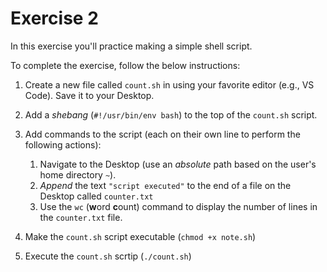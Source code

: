 # Exercise 2
In this exercise you'll practice making a simple shell script.

To complete the exercise, follow the below instructions:

1. Create a new file called `count.sh` in using your favorite editor (e.g., VS Code). Save it to your Desktop. 
 
2. Add a _shebang_ (`#!/usr/bin/env bash`) to the top of the `count.sh` script. 

3. Add commands to the script (each on their own line to perform the following actions):

    1. Navigate to the Desktop (use an _absolute_ path based on the user's home directory `~`).
    2. _Append_ the text `"script executed"` to the end of a file on the Desktop called `counter.txt`
    3.  Use the `wc` (**w**ord **c**ount) command to display the number of lines in the `counter.txt` file.

4. Make the `count.sh` script executable (`chmod +x note.sh`)

5. Execute the `count.sh` scrtip (`./count.sh`)
